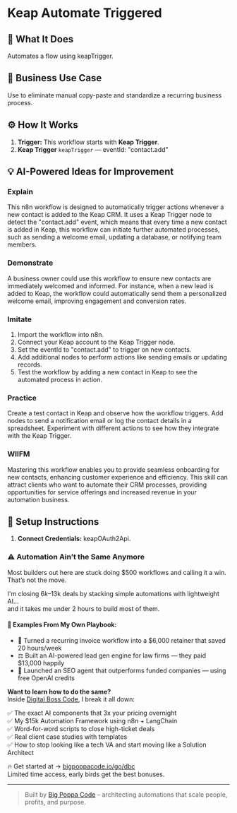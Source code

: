 # Keap Automate Triggered
  ## 🚀 What It Does
  Automates a flow using keapTrigger.
  
  ## 💼 Business Use Case
  Use to eliminate manual copy-paste and standardize a recurring business process.
  
  ## ⚙️ How It Works
  1. **Trigger:** This workflow starts with **Keap Trigger**.
  2. **Keap Trigger** `keapTrigger` — eventId: "contact.add"
  
  ## 💡 AI-Powered Ideas for Improvement
  ### Explain
This n8n workflow is designed to automatically trigger actions whenever a new contact is added to the Keap CRM. It uses a Keap Trigger node to detect the "contact.add" event, which means that every time a new contact is added in Keap, this workflow can initiate further automated processes, such as sending a welcome email, updating a database, or notifying team members.

### Demonstrate
A business owner could use this workflow to ensure new contacts are immediately welcomed and informed. For instance, when a new lead is added to Keap, the workflow could automatically send them a personalized welcome email, improving engagement and conversion rates.

### Imitate
1. Import the workflow into n8n.
2. Connect your Keap account to the Keap Trigger node.
3. Set the eventId to "contact.add" to trigger on new contacts.
4. Add additional nodes to perform actions like sending emails or updating records.
5. Test the workflow by adding a new contact in Keap to see the automated process in action.

### Practice
Create a test contact in Keap and observe how the workflow triggers. Add nodes to send a notification email or log the contact details in a spreadsheet. Experiment with different actions to see how they integrate with the Keap Trigger.

### WIIFM
Mastering this workflow enables you to provide seamless onboarding for new contacts, enhancing customer experience and efficiency. This skill can attract clients who want to automate their CRM processes, providing opportunities for service offerings and increased revenue in your automation business.
  
  ## 🔧 Setup Instructions
  1. **Connect Credentials:** keapOAuth2Api.
  
### ⚠️ Automation Ain’t the Same Anymore

Most builders out here are stuck doing $500 workflows and calling it a win.  
That’s not the move.  

I'm closing $6k–$13k deals by stacking simple automations with lightweight AI...  
and it takes me under 2 hours to build most of them.

#### 🧠 Examples From My Own Playbook:
- 🔁 Turned a recurring invoice workflow into a $6,000 retainer that saved 20 hours/week  
- ⚖️ Built an AI-powered lead gen engine for law firms — they paid $13,000 happily  
- 🚀 Launched an SEO agent that outperforms funded companies — using free OpenAI credits  

**Want to learn how to do the same?**  
Inside [Digital Boss Code](https://bigpoppacode.io/go/dbc), I break it all down:

✅ The exact AI components that 3x your pricing overnight  
✅ My $15k Automation Framework using n8n + LangChain  
✅ Word-for-word scripts to close high-ticket deals  
✅ Real client case studies with templates  
✅ How to stop looking like a tech VA and start moving like a Solution Architect  

🔥 Get started at → [bigpoppacode.io/go/dbc](https://bigpoppacode.io/go/dbc)  
Limited time access, early birds get the best bonuses.

---
> Built by [Big Poppa Code](https://bigpoppacode.io) – architecting automations that scale people, profits, and purpose.
  